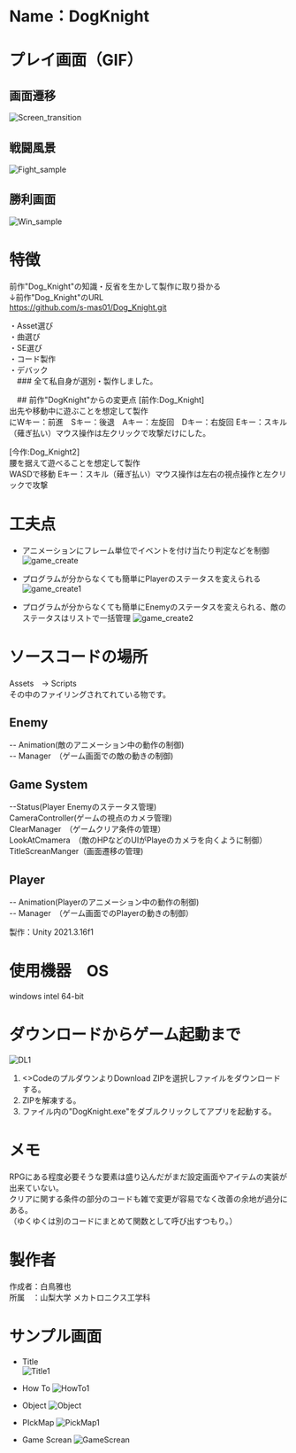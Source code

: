 # Name：DogKnight
 
# プレイ画面（GIF）
 ## 画面遷移
 ![Screen_transition](https://user-images.githubusercontent.com/125266372/223749680-060a4941-6a74-411e-b3c4-6f5cef93c452.gif)
 ## 戦闘風景
 ![Fight_sample](https://user-images.githubusercontent.com/125266372/223749972-21caf639-6bd7-48d8-a170-e46912de15fa.gif)
 ## 勝利画面
 ![Win_sample](https://user-images.githubusercontent.com/125266372/223750029-4004e5b6-e878-4f52-8dc2-09d31694addc.gif)
 
 
 
# 特徴
前作"Dog_Knight"の知識・反省を生かして製作に取り掛かる  
↓前作"Dog_Knight"のURL  
https://github.com/s-mas01/Dog_Knight.git

・Asset選び  
・曲選び  
・SE選び  
・コード製作  
・デバック  
　### 全て私自身が選別・製作しました。


　## 前作"DogKnight"からの変更点
[前作:Dog_Knight]  
出先や移動中に遊ぶことを想定して製作  
にWキー：前進　Sキー：後退　Aキー：左旋回　Dキー：右旋回  Eキー：スキル（薙ぎ払い）マウス操作は左クリックで攻撃だけにした。

[今作:Dog_Knight2]  
腰を据えて遊べることを想定して製作  
WASDで移動  Eキー：スキル（薙ぎ払い）マウス操作は左右の視点操作と左クリックで攻撃




# 工夫点
* アニメーションにフレーム単位でイベントを付け当たり判定などを制御
![game_create](https://user-images.githubusercontent.com/125266372/223724200-6744840f-2b55-4c0b-b644-82b462000def.png)

* プログラムが分からなくても簡単にPlayerのステータスを変えられる
![game_create1](https://user-images.githubusercontent.com/125266372/223724721-9f2425b5-89bd-4288-a1be-32619823b621.png)

* プログラムが分からなくても簡単にEnemyのステータスを変えられる、敵のステータスはリストで一括管理
![game_create2](https://user-images.githubusercontent.com/125266372/223724765-1cae52b6-128a-4528-b1f1-29dc290f6b00.png)



# ソースコードの場所  
Assets　-> Scripts  
その中のファイリングされてれている物です。

 ## Enemy  
 -- Animation(敵のアニメーション中の動作の制御)  
 -- Manager　（ゲーム画面での敵の動きの制御)  
 
 ## Game System 
 --Status(Player Enemyのステータス管理)  
 CameraController(ゲームの視点のカメラ管理)  
 ClearManager　（ゲームクリア条件の管理）  
 LookAtCmamera　（敵のHPなどのUIがPlayeのカメラを向くように制御）  
 TitleScreanManger（画面遷移の管理)  
 
 ## Player
  -- Animation(Playerのアニメーション中の動作の制御)  
 -- Manager　（ゲーム画面でのPlayerの動きの制御）  


製作：Unity 2021.3.16f1
 
# 使用機器　OS
 
windows intel 64-bit

# ダウンロードからゲーム起動まで
![DL1](https://user-images.githubusercontent.com/125266372/221795491-47046d01-17a9-494f-bdb0-930642e15994.png)
1. <>CodeのプルダウンよりDownload ZIPを選択しファイルをダウンロードする。  
2. ZIPを解凍する。  
3. ファイル内の"DogKnight.exe"をダブルクリックしてアプリを起動する。  

# メモ
RPGにある程度必要そうな要素は盛り込んだがまだ設定画面やアイテムの実装が出来ていない。  
クリアに関する条件の部分のコードも雑で変更が容易でなく改善の余地が過分にある。  
（ゆくゆくは別のコードにまとめて関数として呼び出すつもり。）

# 製作者
作成者：白鳥雅也  
所属　：山梨大学 メカトロニクス工学科 

# サンプル画面
* Title  
![Title1](https://user-images.githubusercontent.com/125266372/223723400-a5edd2bd-49f4-496d-9ef6-b73f2b221e6b.png)

 * How To
![HowTo1](https://user-images.githubusercontent.com/125266372/223723629-6498f75c-f92c-4777-9a5a-f31dc0e6c072.png)
 
 * Object
![Object](https://user-images.githubusercontent.com/125266372/223723755-d1208793-531b-40c5-af57-78b87002e397.png)

 * PIckMap
![PickMap1](https://user-images.githubusercontent.com/125266372/223723923-ffd7983b-e55e-4b0f-9f5a-ad30d637c6f5.png)

 * Game Screan
![GameScrean](https://user-images.githubusercontent.com/125266372/223724050-8eeefd02-549f-456e-bf13-47c49497100a.png)

 
